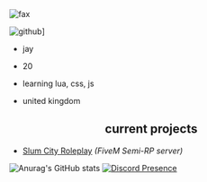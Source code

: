 <img src="https://komarev.com/ghpvc/?username=Jay-Founder-SCRP&color=lightgray" alt="fax" width="" height="">

![github]([https://img.shields.io/badge/GitHub-000000?style=for-the-badge&logo=GitHub&logoColor=white](https://github.com/JayTryingToDev))]


- jay

- 20

- learning lua, css, js

- united kingdom

<p align="center">
  
</p>

<p align="center">

</p>

<h2 align="center">current projects</h2>

- [Slum City Roleplay](https://discord.gg/slumcityroleplay) *(FiveM Semi-RP server)*

![Anurag's GitHub stats](https://github-readme-stats.vercel.app/api?username=Jay-Founder-SCRP&count_private=true&show_icons=true&theme=dracula)
[![Discord Presence](https://lanyard-profile-readme.vercel.app/api/425377411161391104?theme=dark&bg=000000&animated=true&hideDiscrim=false&borderRadius=10px&idleMessage=Pay%20Me%20To%20Write%20You%20Code)](https://discord.com/users/425377411161391104)
